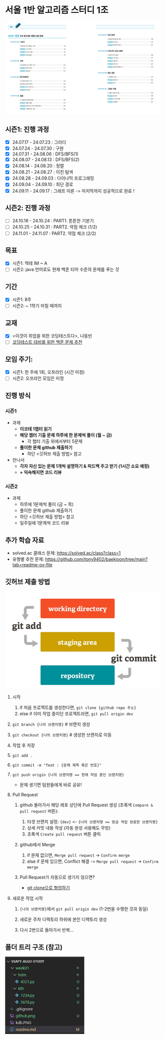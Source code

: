 # 서울 1반 알고리즘 스터디 1조

![image](./kdb.PNG)

## 시즌1: 진행 과정
- [x] 24.07.17 - 24.07.23 : 그리디
- [x] 24.07.24 - 24.07.30 : 구현
- [x] 24.07.31 - 24.08.06 : DFS/BFS(1)
- [x] 24.08.07 - 24.08.13 : DFS/BFS(2)
- [x] 24.08.14 - 24.08.20 : 정렬
- [x] 24.08.21 - 24.08.27 : 이진 탐색
- [x] 24.08.28 - 24.09.03 : 다이나믹 프로그래밍
- [x] 24.09.04 - 24.09.10 : 최단 경로
- [x] 24.09.11 - 24.09.17 : 그래프 이론
-> 마지막까지 성공적으로 완료 !

## 시즌2: 진행 과정
- [ ] 24.10.18 - 24.10.24 : PART1. 튼튼한 기본기
- [ ] 24.10.25 - 24.10.31 : PART2. 약점 체크 (1/2)
- [ ] 24.11.01 - 24.11.07 : PART2. 약점 체크 (2/2)

## 목표
- [x] 시즌1: 역테 IM ~ A
- [ ] 시즌2: java 언어로도 현재 백준 티어 수준의 문제를 푸는 것

## 기간
- [x] 시즌1: 8주
- [ ] 시즌2: ~ 1학기 마칠 때까지

## 교재
- [x] <이것이 취업을 위한 코딩테스트다>, 나동빈
- [ ] [코딩테스트 대비를 위한 백준 문제 추천](https://covenant.tistory.com/224)

## 모임 주기: 
- [x] 시즌1: 한 주에 1회, 오프라인 (시간 미정)
- [ ] 시즌2: 오프라인 모임은 미정

## 진행 방식
### 시즌1
- 과제
    - **이코테 1챕터 읽기**
    - **해당 챕터 기출 문제 하루에 한 문제씩 풀이 (월 ~ 금)**
        - 각 챕터 기출 위에서부터 5문제
    - **풀이한 문제 github 제출하기**
        - 하단 <깃허브 제출 방법> 참고
- 만나서
    - **각자 자신 있는 문제 1개씩 설명하기 & 피드백 주고 받기 (1시간 소요 예정)**
    - **+ 익숙해지면 코드 리뷰**

### 시즌2
- 과제
    - 하루에 1문제씩 풀이 (금 ~ 목)
    - 풀이한 문제 github 제출하기
    - 하단 <깃허브 제출 방법> 참고
    - 일주일에 1문제씩 코드 리뷰

## 추가 학습 자료

- solved.ac 클래스 문제: https://solved.ac/class?class=1
- 유형별 추천 문제: https://github.com/tony9402/baekjoon/tree/main?tab=readme-ov-file

## 깃허브 제출 방법
![image](./wdwd.png)

1. 시작
    1. if 처음 프로젝트를 생성한다면, `git clone {github repo 주소}`
    2. else if 이미 작업 중이던 프로젝트라면, `git pull origin dev`

2. `git branch {나의 브랜치명}` # 브랜치 생성

3. `git checkout {나의 브랜치명}` # 생성한 브랜치로 이동

4. 작업 후 저장

5. `git add .`

6. `git commit -m "feat : {문제 제목 혹은 번호}"` 

7. `git push origin {나의 브랜치명 == 현재 작업 중인 브랜치명}`
    - 문제 생기면 팀원들에게 바로 공유!

8. Pull Request

    1. github 돌아가서 해당 레포 상단에 Pull Request 생성 (초록색 `Compare & pull request` 버튼): 
        1. 타겟 브랜치 설정: `{dev}` <- `{나의 브랜치명 == 방금 작업 완료한 브랜치명}`
        2. 상세 커밋 내용 작성 (자동 완성 사용해도 무방)
        3. 초록색 `Create pull request` 버튼 클릭

    2. github에서 Merge
        1. if 문제 없으면, `Merge pull request` -> `Confirm merge`
        2. else if 문제 있으면, Conflict 해결 -> `Merge pull request` -> `Confirm merge`

    3. Pull Request가 자동으로 생기지 않으면?
        - [git clone으로 협업하기](https://velog.io/@rkio/git-clone%EC%9C%BC%EB%A1%9C-%ED%98%91%EC%97%85%EC%9D%84-%ED%95%B4%EB%B3%B4%EC%9E%90)

9. 새로운 작업 시작

    1. `{나의 브랜치명}`에서 `git pull origin dev` (1-2번을 수행한 것과 동일)

    2. 새로운 주차 디렉토리 하위에 본인 디렉토리 생성

    3. 다시 2번으로 돌아가서 반복...

## 폴더 트리 구조 (참고)
![image](./tree.png)

